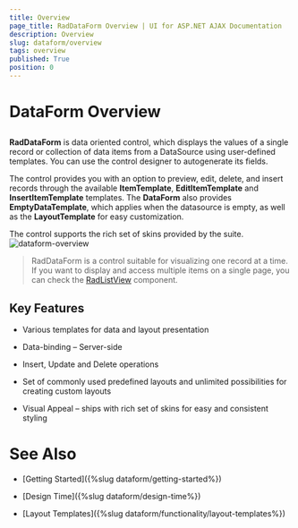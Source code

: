 ```yaml
---
title: Overview
page_title: RadDataForm Overview | UI for ASP.NET AJAX Documentation
description: Overview
slug: dataform/overview
tags: overview
published: True
position: 0
---
```


# DataForm Overview


##

**RadDataForm** is data oriented control, which displays the values of a single record or collection of data items from a DataSource using user-defined templates. You can use the control designer to autogenerate its fields.

The control provides you with an option to preview, edit, delete, and insert records through the available **ItemTemplate**, **EditItemTemplate** and **InsertItemTemplate** templates. The **DataForm** also provides **EmptyDataTemplate**, which applies when the datasource is empty, as well as the **LayoutTemplate** for easy customization.

The control supports the rich set of skins provided by the suite.
![dataform-overview](images/dataform-overview.png)

> RadDataForm is a control suitable for visualizing one record at a time. If you want to display and access multiple items on a single page, you can check the [RadListView](https://demos.telerik.com/aspnet-ajax/listview/examples/overview/defaultcs.aspx) component.

## Key Features

* Various templates for data and layout presentation

* Data-binding – Server-side

* Insert, Update and Delete operations

* Set of commonly used predefined layouts and unlimited possibilities for creating custom layouts

* Visual Appeal – ships with rich set of skins for easy and consistent styling

# See Also

 * [Getting Started]({%slug dataform/getting-started%})

 * [Design Time]({%slug dataform/design-time%})

 * [Layout Templates]({%slug dataform/functionality/layout-templates%})
